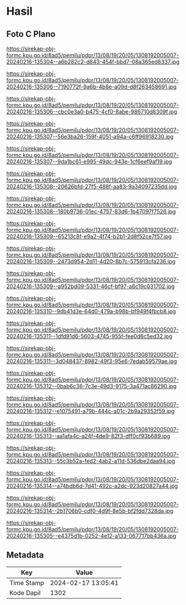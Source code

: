 # Hasil

## Foto C Plano

https://sirekap-obj-formc.kpu.go.id/8ad5/pemilu/pdpr/13/08/19/20/05/1308192005007-20240216-135304--a6b282c2-d843-454f-bbd7-08a365ed8337.jpg

https://sirekap-obj-formc.kpu.go.id/8ad5/pemilu/pdpr/13/08/19/20/05/1308192005007-20240216-135306--7190772f-9a6b-4b8e-a09d-d8f263458691.jpg

https://sirekap-obj-formc.kpu.go.id/8ad5/pemilu/pdpr/13/08/19/20/05/1308192005007-20240216-135306--cbc0e3a0-b475-4cf0-8abe-986710d8309f.jpg

https://sirekap-obj-formc.kpu.go.id/8ad5/pemilu/pdpr/13/08/19/20/05/1308192005007-20240216-135307--56e3ba26-159f-4051-a94a-c6ff96918230.jpg

https://sirekap-obj-formc.kpu.go.id/8ad5/pemilu/pdpr/13/08/19/20/05/1308192005007-20240216-135307--9da1bc61-e995-49dc-943e-1cf6eef9af19.jpg

https://sirekap-obj-formc.kpu.go.id/8ad5/pemilu/pdpr/13/08/19/20/05/1308192005007-20240216-135308--20626bfd-27f5-488f-aa83-9a34097235dd.jpg

https://sirekap-obj-formc.kpu.go.id/8ad5/pemilu/pdpr/13/08/19/20/05/1308192005007-20240216-135308--180b9736-01ec-4757-83d6-1b47097f7526.jpg

https://sirekap-obj-formc.kpu.go.id/8ad5/pemilu/pdpr/13/08/19/20/05/1308192005007-20240216-135309--65213c8f-e9a2-4f74-b2b1-2d8f52ce7f57.jpg

https://sirekap-obj-formc.kpu.go.id/8ad5/pemilu/pdpr/13/08/19/20/05/1308192005007-20240216-135309--2473d954-2d11-4d20-8b7c-575913cfa236.jpg

https://sirekap-obj-formc.kpu.go.id/8ad5/pemilu/pdpr/13/08/19/20/05/1308192005007-20240216-135309--a952bd09-5331-46cf-bf97-a6c19c031702.jpg

https://sirekap-obj-formc.kpu.go.id/8ad5/pemilu/pdpr/13/08/19/20/05/1308192005007-20240216-135310--9db41d3e-64d0-479a-b98b-bf949f4fbcb8.jpg

https://sirekap-obj-formc.kpu.go.id/8ad5/pemilu/pdpr/13/08/19/20/05/1308192005007-20240216-135311--1dfd91d6-5603-4745-955f-fee0d6c5ed32.jpg

https://sirekap-obj-formc.kpu.go.id/8ad5/pemilu/pdpr/13/08/19/20/05/1308192005007-20240216-135311--3d048437-8982-49f3-95e6-7edab59579ae.jpg

https://sirekap-obj-formc.kpu.go.id/8ad5/pemilu/pdpr/13/08/19/20/05/1308192005007-20240216-135312--0bab6c36-7c3e-49d3-9175-3a471ac86290.jpg

https://sirekap-obj-formc.kpu.go.id/8ad5/pemilu/pdpr/13/08/19/20/05/1308192005007-20240216-135312--e1075491-a79b-444c-a01c-2b9a29352f59.jpg

https://sirekap-obj-formc.kpu.go.id/8ad5/pemilu/pdpr/13/08/19/20/05/1308192005007-20240216-135313--aa1afa4c-a24f-4de9-82f3-dff0cf93b689.jpg

https://sirekap-obj-formc.kpu.go.id/8ad5/pemilu/pdpr/13/08/19/20/05/1308192005007-20240216-135313--55c3b52a-fed2-4ab2-a11d-536dbe2daa94.jpg

https://sirekap-obj-formc.kpu.go.id/8ad5/pemilu/pdpr/13/08/19/20/05/1308192005007-20240216-135314--a74bdb6d-7d41-492c-a2dc-923d20827a44.jpg

https://sirekap-obj-formc.kpu.go.id/8ad5/pemilu/pdpr/13/08/19/20/05/1308192005007-20240216-135314--2b1706b0-cdf0-4d9f-8e5b-bf2fdd7328da.jpg

https://sirekap-obj-formc.kpu.go.id/8ad5/pemilu/pdpr/13/08/19/20/05/1308192005007-20240216-135305--e4375d1b-0252-4e12-a133-067717bb436a.jpg


## Metadata

| Key        | Value               |
| ---------- | ------------------- |
| Time Stamp | 2024-02-17 13:05:41 |
| Kode Dapil | 1302                |



